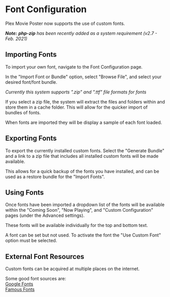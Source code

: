 # Font Configuration
Plex Movie Poster now supports the use of custom fonts.

_**Note:** **php-zip** has been recently added as a system requirement (v2.7 - Feb. 2021)_

## Importing Fonts
To import your own font, navigate to the Font Configuration page.

In the "Import Font or Bundle" option, select "Browse File", and select your desired font/font bundle.

_Currently this system supports ".zip" and ".ttf" file formats for fonts_

If you select a zip file, the system will extract the files and folders within and store them in a cache folder.  This will allow for the quicker import of bundles of fonts.

When fonts are imported they will be display a sample of each font loaded.  

## Exporting Fonts
To export the currently installed custom fonts.  Select the "Generate Bundle" and a link to a zip file that includes all installed custom fonts will be made available.

This allows for a quick backup of the fonts you have installed, and can be used as a restore bundle for the "Import Fonts".


## Using Fonts
Once fonts have been imported a dropdown list of the fonts will be available within the "Coming Soon", "Now Playing", and "Custom Configuration" pages (under the Advanced settings).

These fonts will be available individually for the top and bottom text.

A font can be set but not used.  To activate the font the "Use Custom Font" option must be selected.


## External Font Resources
Custom fonts can be acquired at multiple places on the internet.

Some good font sources are:<br>
[Google Fonts](https://fonts.google.com/)<br>
[Famous Fonts](https://famfonts.com/movies)<br>
